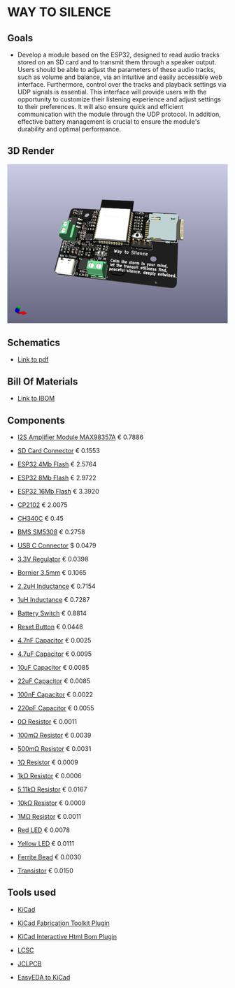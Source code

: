 # WAY TO SILENCE

## Goals
- Develop a module based on the ESP32, designed to read audio tracks stored on an SD card and to transmit them through a speaker output. Users should be able to adjust the parameters of these audio tracks, such as volume and balance, via an intuitive and easily accessible web interface. Furthermore, control over the tracks and playback settings via UDP signals is essential. This interface will provide users with the opportunity to customize their listening experience and adjust settings to their preferences. It will also ensure quick and efficient communication with the module through the UDP protocol. In addition, effective battery management is crucial to ensure the module's durability and optimal performance.

## 3D Render
![alt text](https://github.com/juthomas/Way-To-Silence/blob/no-battery/Images/Way%20to%20silence.png)
## Schematics

- [Link to pdf](https://github.com/juthomas/Way-To-Silence/blob/main/Schematics%20PDF/Way%20to%20silence.pdf)

## Bill Of Materials

- [Link to IBOM](https://juthomas.github.io/Way-To-Silence/)
## Components
- [I2S Amplifier Module MAX98357A](https://www.lcsc.com/product-detail/Audio-Power-OpAmps_Analog-Devices-Inc-Maxim-Integrated-MAX98357AETE-T_C910544.html) € 0.7886

- [SD Card Connector](https://jlcpcb.com/partdetail/gswitch-GT_TF003_H018502/C5155564) € 0.1553

- [ESP32 4Mb Flash](https://www.lcsc.com/product-detail/WiFi-Modules_Espressif-Systems-ESP32-WROOM-32-N4_C82899.html) € 2.5764

- [ESP32 8Mb Flash](https://www.lcsc.com/product-detail/WiFi-Modules_Espressif-Systems-ESP32-WROOM-32-N8_C529582.html) € 2.9722

- [ESP32 16Mb Flash](https://lcsc.com/product-detail/WiFi-Modules_Espressif-Systems-ESP32-WROOM-32-N16_C529581.html) € 3.3920

- [CP2102](https://www.lcsc.com/product-detail/USB-ICs_SILICON-LABS-CP2102-GMR_C6568.html) € 2.0075

- [CH340C](https://www.lcsc.com/product-detail/USB-ICs_WCH-Jiangsu-Qin-Heng-CH340C_C84681.html) € 0.45

- [BMS SM5308](https://www.lcsc.com/product-detail/Battery-Management-ICs_HICHON-SM5308_C5345582.html) € 0.2758
- [USB C Connector](https://jlcpcb.com/partdetail/Dealon-USB_TYPE_C018/C2927038) $ 0.0479
- [3.3V Regulator](https://www.lcsc.com/product-detail/Linear-Voltage-Regulators-LDO_UMW-Youtai-Semiconductor-Co-Ltd-AMS1117-3-3_C347222.html) € 0.0398

- [Bornier 3.5mm](https://www.lcsc.com/product-detail/Screw-terminal_Ningbo-Xinlaiya-Elec-XY350V-3-5-2P_C784942.html) € 0.1065
- [2.2uH Inductance](https://www.lcsc.com/product-detail/Inductors-SMD_KOHERelec-MDA4020-2R2M_C2847469.html) € 0.7154
- [1uH Inductance](https://www.lcsc.com/product-detail/Inductors-SMD_KOHERelec-MDA4020-1R0M_C2847468.html#) € 0.7287
- [Battery Switch](https://jlcpcb.com/partdetail/XkbConnectivity-SS12D10L3/C319013) € 0.8814
- [Reset Button](https://jlcpcb.com/partdetail/Xunpu-TS_1088R02026/C455280) € 0.0448

- [4.7nF Capacitor](https://jlcpcb.com/partdetail/55004-0603B472K500NT/C53987) € 0.0025
- [4.7uF Capacitor](https://jlcpcb.com/partdetail/20375-CL10A475KO8NNNC/C19666) € 0.0095
- [10uF Capacitor](https://jlcpcb.com/partdetail/MurataElectronics-GRM188R60J106ME47D/C77041) € 0.0085	
- [22uF Capacitor](https://jlcpcb.com/partdetail/60514-CL10A226MQ8NRNC/C59461) € 0.0085
- [100nF Capacitor](https://jlcpcb.com/partdetail/Yageo-CC0603KRX7R9BB104/C14663) € 0.0022
- [220pF Capacitor](https://jlcpcb.com/partdetail/1955-CL10B221KB8NNNC/C1603) € 0.0055
- [0Ω Resistor](https://jlcpcb.com/partdetail/21903-0603WAF0000T5E/C21189) € 0.0011
- [100mΩ Resistor](https://jlcpcb.com/partdetail/112253-0603WAF100LT5E/C111027) € 0.0039
- [500mΩ Resistor](https://jlcpcb.com/partdetail/Fojan-FRL0603FR500TS/C2934253) € 0.0031
- [1Ω Resistor](https://jlcpcb.com/partdetail/25955-0603WAJ010JT5E/C25212) € 0.0009
- [1kΩ Resistor](https://jlcpcb.com/partdetail/21904-0603WAF1001T5E/C21190) € 0.0006

- [5.11kΩ Resistor](https://jlcpcb.com/partdetail/419038-TC0350B5111T5E/C425414) € 0.0167
- [10kΩ Resistor](https://jlcpcb.com/partdetail/26547-0603WAF1002T5E/C25804) € 0.0009
- [1MΩ Resistor](https://jlcpcb.com/partdetail/23662-0603WAF1004T5E/C22935) € 0.0011
- [Red LED](https://jlcpcb.com/partdetail/85432-NCD0603R1/C84263) € 0.0078
- [Yellow LED](https://jlcpcb.com/partdetail/85437-NCD0603Y1/C84268) € 0.0111
- [Ferrite Bead](https://jlcpcb.com/partdetail/373749-CBW160808U470T/C394474) € 0.0030
- [Transistor](https://jlcpcb.com/partdetail/Shikues-BC817/C475629) € 0.0150

## Tools used

- [KiCad](https://www.kicad.org/)
- [KiCad Fabrication Toolkit Plugin](https://github.com/bennymeg/JLC-Plugin-for-KiCad)
- [KiCad Interactive Html Bom Plugin](https://github.com/openscopeproject/InteractiveHtmlBom)
- [LCSC](https://www.lcsc.com/)
- [JCLPCB](https://jlcpcb.com/)

- [EasyEDA to KiCad](https://wokwi.com/tools/easyeda2kicad)
